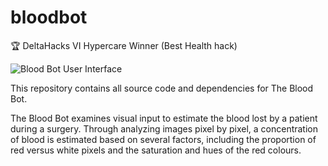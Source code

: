 # bloodbot
🏆 DeltaHacks VI Hypercare Winner (Best Health hack)

![Blood Bot User Interface](https://challengepost-s3-challengepost.netdna-ssl.com/photos/production/software_photos/000/923/847/datas/original.png)

This repository contains all source code and dependencies for The Blood Bot.

The Blood Bot examines visual input to estimate the blood lost by a patient during a surgery.
Through analyzing images pixel by pixel, a concentration of blood is estimated based on several factors, including the proportion of red versus
white pixels and the saturation and hues of the red colours.

